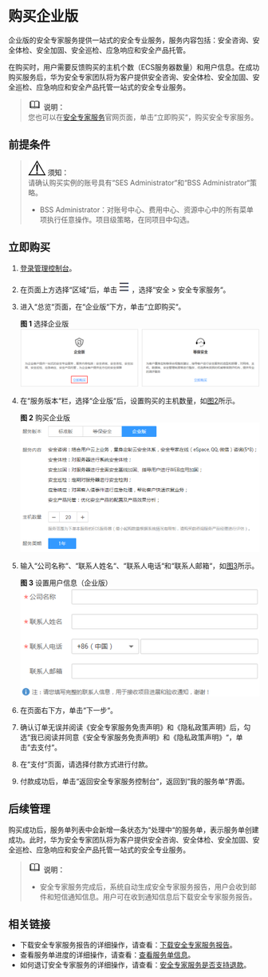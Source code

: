 # 购买企业版<a name="ses_01_0080"></a>

企业版的安全专家服务提供一站式的安全专业服务，服务内容包括：安全咨询、安全体检、安全加固、安全巡检、应急响应和安全产品托管。

在购买时，用户需要反馈购买的主机个数（ECS服务器数量）和用户信息。在成功购买服务后，华为安全专家团队将为客户提供安全咨询、安全体检、安全加固、安全巡检、应急响应和安全产品托管一站式的安全专业服务。

>![](public_sys-resources/icon-note.gif) **说明：**   
>您也可以在[安全专家服务](https://www.huaweicloud.com/product/ses.html)官网页面，单击“立即购买“，购买安全专家服务。  

## 前提条件<a name="zh-cn_topic_0115570353_section1741118183317"></a>

>![](public_sys-resources/icon-notice.gif) **须知：**   
>请确认购买实例的账号具有“SES Administrator“和“BSS Administrator“策略。  
>-   BSS Administrator：对账号中心、费用中心、资源中心中的所有菜单项执行任意操作。项目级策略，在同项目中勾选。  

## 立即购买<a name="zh-cn_topic_0115570353_section1933417191455"></a>

1.  [登录管理控制台](https://console.huaweicloud.com)。
2.  在页面上方选择“区域“后，单击![](figures/icon-服务列表小图标.png)，选择“安全  \>  安全专家服务“。
3.  进入“总览“页面，在“企业版“下方，单击“立即购买“。

    **图 1**  选择企业版<a name="zh-cn_topic_0115570353_fig60130225152248"></a>  
    ![](figures/选择企业版.png "选择企业版")

4.  在“服务版本“栏，选择“企业版“后，设置购买的主机数量，如[图2](#zh-cn_topic_0115570353_fig462214533513)所示。

    **图 2**  购买企业版<a name="zh-cn_topic_0115570353_fig462214533513"></a>  
    ![](figures/购买企业版.png "购买企业版")

5.  输入“公司名称“、“联系人姓名“、“联系人电话“和“联系人邮箱“，如[图3](#zh-cn_topic_0115570353_zh-cn_topic_0115570352_fig649782212585)所示。

    **图 3**  设置用户信息（企业版）<a name="zh-cn_topic_0115570353_zh-cn_topic_0115570352_fig649782212585"></a>  
    ![](figures/设置用户信息（企业版）.png "设置用户信息（企业版）")

6.  在页面右下方，单击“下一步“。
7.  确认订单无误并阅读《安全专家服务免责声明》和《隐私政策声明》后，勾选“我已阅读并同意《安全专家服务免责声明》和《隐私政策声明》“，单击“去支付“。
8.  在“支付“页面，请选择付款方式进行付款。
9.  付款成功后，单击“返回安全专家服务控制台“，返回到“我的服务单“界面。

## 后续管理<a name="zh-cn_topic_0115570353_section18570144013426"></a>

购买成功后，服务单列表中会新增一条状态为“处理中“的服务单，表示服务单创建成功。此时，华为安全专家团队将为客户提供安全咨询、安全体检、安全加固、安全巡检、应急响应和安全产品托管一站式的安全专业服务。

>![](public_sys-resources/icon-note.gif) **说明：**   
>-   安全专家服务完成后，系统自动生成安全专家服务报告，用户会收到邮件和短信通知信息。用户可在收到通知信息后下载安全专家服务报告。  

## 相关链接<a name="section18313736505"></a>

-   下载安全专家服务报告的详细操作，请查看：[下载安全专家服务报告](下载安全专家服务报告.md)。
-   查看服务单进度的详细操作，请查看：[查看服务单信息](查看服务单信息.md)。
-   如何退订安全专家服务的详细操作，请查看：[安全专家服务是否支持退款](https://support.huaweicloud.com/ses_faq/ses_01_0047.html)。

